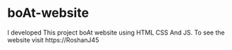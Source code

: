 # boAt-website
I developed This project boAt website using HTML CSS And JS. To see the website visit https://RoshanJ45
